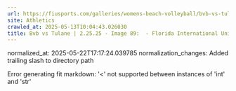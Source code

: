 ```yaml
---
url: https://fiusports.com/galleries/womens-beach-volleyball/bvb-vs-tulane-2-25-25/image-89/355/62642/
site: Athletics
crawled_at: 2025-05-13T10:04:43.026030
title: Bvb vs Tulane | 2.25.25 - Image 89:  - Florida International University
---
```

normalized_at: 2025-05-22T17:17:24.039785
normalization_changes: Added trailing slash to directory path

Error generating fit markdown: '<' not supported between instances of 'int' and 'str'
